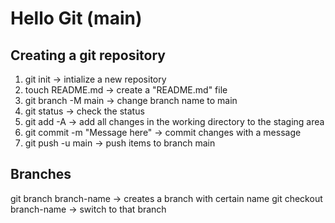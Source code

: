 # Hello Git (main)

## Creating a git repository
1. git init -> intialize a new repository
2. touch README.md -> create a "README.md" file
3. git branch -M main -> change branch name to main
4. git status -> check the status
5. git add -A -> add all changes in the working directory to the staging area
6. git commit -m "Message here" -> commit changes with a message
7. git push -u main -> push items to branch main

## Branches
git branch branch-name -> creates a branch with certain name
git checkout branch-name -> switch to that branch